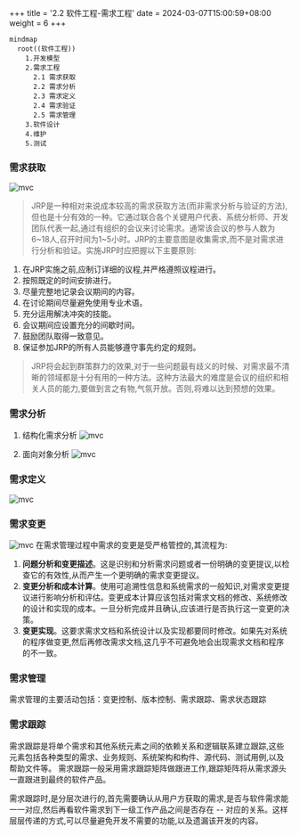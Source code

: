 +++
title = '2.2 软件工程-需求工程'
date = 2024-03-07T15:00:59+08:00
weight = 6
+++

```mermaid
mindmap
  root((软件工程))
    1.开发模型
    2.需求工程
      2.1 需求获取
      2.2 需求分析
      2.3 需求定义
      2.4 需求验证
      2.5 需求管理
    3.软件设计
    4.维护
    5.测试
```

### 需求获取
![mvc](../../../images/content/ruankao/software_requirement.png)

> JRP是一种相对来说成本较高的需求获取方法(而非需求分析与验证的方法),但也是十分有效的一种。它通过联合各个关键用户代表、系统分析师、开发团队代表一起,通过有组织的会议来讨论需求。通常该会议的参与人数为6~18人,召开时间为1~5小时。JRP的主要意图是收集需求,而不是对需求进行分析和验证。实施JRP时应把握以下主要原则:
1. 在JRP实施之前,应制订详细的议程,并严格遵照议程进行。
2. 按照既定的时间安排进行。
3. 尽量完整地记录会议期间的内容。
4. 在讨论期间尽量避免使用专业术语。
5. 充分运用解决冲突的技能。
6. 会议期间应设置充分的间歇时间。
7. 鼓励团队取得一致意见。
8. 保证参加JRP的所有人员能够遵守事先约定的规则。

> JRP将会起到群策群力的效果,对于一些问题最有歧义的时候、对需求最不清晰的领域都是十分有用的一种方法。这种方法最大的难度是会议的组织和相关人员的能力,要做到言之有物,气氛开放。否则,将难以达到预想的效果。

### 需求分析
1. 结构化需求分析
![mvc](../../../images/content/ruankao/software_analysis_st.png)

2. 面向对象分析
![mvc](../../../images/content/ruankao/software_analysis_ooa.png)

### 需求定义
![mvc](../../../images/content/ruankao/software_requirement_define.png)

### 需求变更
![mvc](../../../images/content/ruankao/software_requirement_change.png)
在需求管理过程中需求的变更是受严格管控的,其流程为:
1. **问题分析和变更描述**。这是识别和分析需求问题或者一份明确的变更提议,以检查它的有效性,从而产生一个更明确的需求变更提议。
2. **变更分析和成本计算**。使用可追溯性信息和系统需求的一般知识,对需求变更提议进行影响分析和评估。变更成本计算应该包括对需求文档的修改、系统修改的设计和实现的成本。一旦分析完成并且确认,应该进行是否执行这一变更的决策。
3. **变更实现**。这要求需求文档和系统设计以及实现都要同时修改。如果先对系统的程序做变更,然后再修改需求文档,这几乎不可避免地会出现需求文档和程序的不一致。


### 需求管理
需求管理的主要活动包括：变更控制、版本控制、需求跟踪、需求状态跟踪

### 需求跟踪
需求跟踪是将单个需求和其他系统元素之间的依赖关系和逻辑联系建立跟踪,这些元素包括各种类型的需求、业务规则、系统架构和构件、源代码、测试用例,以及帮助文件等。 需求跟踪一般采用需求跟踪矩阵做跟进工作,跟踪矩阵将从需求源头一直跟进到最终的软件产品。

需求跟踪时,是分层次进行的,首先需要确认从用户方获取的需求,是否与软件需求能一一对应,然后再看软件需求到下一级工作产品之间是否存在 -- 对应的关系。这样层层传递的方式,可以尽量避免开发不需要的功能,以及遗漏该开发的内容。